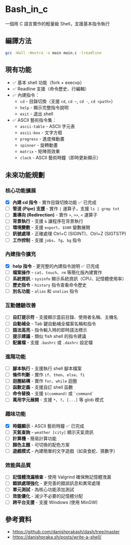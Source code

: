 # Bash_in_c

一個用 C 語言實作的輕量級 Shell，支援基本指令執行
## 編譯方法

```bash
gcc -Wall -Wextra -o main main.c -lreadline
```

## 現有功能

- ✅ 基本 shell 功能（fork + execvp）
- ✅ Readline 支援（命令歷史、行編輯）
- ✅ 內建指令：
  - `cd` - 目錄切換（支援 `cd`, `cd ~`, `cd -`, `cd <path>`）
  - `help` - 顯示完整指令說明
  - `exit` - 退出 shell
- ✅ ASCII 藝術指令集：
  - `ascii-table` - ASCII 字元表
  - `ascii-box` - 文字方框
  - `progress` - 進度條動畫
  - `spinner` - 旋轉動畫
  - `matrix` - 矩陣雨效果
  - `clock` - ASCII 藝術時鐘（即時更新顯示）

## 未來功能規劃

### 核心功能擴展
- [x] **內建 cd 指令** - 實作目錄切換功能 ✅ 已完成
- [ ] **管道 (Pipe) 支援** - 實作 `|` 運算子，支援 `ls | grep txt`
- [ ] **重導向 (Redirection)** - 實作 `>`, `>>`, `<` 運算子
- [ ] **背景執行** - 支援 `&` 讓程序在背景執行
- [ ] **環境變數** - 支援 `export`、`$VAR` 變數展開
- [ ] **訊號處理** - 正確處理 Ctrl+C (SIGINT)、Ctrl+Z (SIGTSTP)
- [ ] **工作控制** - 支援 `jobs`、`fg`、`bg` 指令

### 內建指令擴充
- [x] **help 指令** - 更完整的內建指令說明 ✅ 已完成
- [ ] **檔案操作** - `cat`、`touch`、`rm` 等簡化版內建實作
- [ ] **系統資訊** - `sysinfo` 顯示系統資訊（CPU、記憶體使用率）
- [ ] **歷史指令** - `history` 指令查看命令歷史
- [ ] **別名功能** - `alias` 和 `unalias` 指令

### 互動體驗改善
- [ ] **自訂提示符** - 支援顯示當前目錄、使用者名稱、主機名
- [ ] **自動補全** - Tab 鍵自動補全檔案名稱和指令
- [ ] **語法高亮** - 指令輸入時的即時語法標示
- [ ] **提示建議** - 類似 fish shell 的指令建議
- [ ] **配置檔** - 支援 `.bashrc` 或 `.dashrc` 設定檔

### 進階功能
- [ ] **腳本執行** - 支援執行 shell 腳本檔案
- [ ] **條件判斷** - 實作 `if`、`then`、`else`、`fi`
- [ ] **迴圈結構** - 實作 `for`、`while` 迴圈
- [ ] **函數定義** - 支援自訂 shell 函數
- [ ] **命令替換** - 支援 `$(command)` 或 `` `command` ``
- [ ] **萬用字元展開** - 支援 `*`、`?`、`[...]` 等 glob 模式

### 趣味功能
- [x] **時鐘顯示** - ASCII 藝術時鐘 ✅ 已完成
- [ ] **天氣查詢** - `weather [city]` 顯示天氣資訊
- [ ] **計算機** - 簡易計算功能
- [ ] **顏色主題** - 可切換的配色方案
- [ ] **遊戲模式** - 內建簡單的文字遊戲（如貪食蛇、猜數字）

### 效能與品質
- [ ] **記憶體洩漏檢查** - 使用 Valgrind 確保無記憶體洩漏
- [ ] **錯誤處理強化** - 更完善的錯誤訊息和異常處理
- [ ] **單元測試** - 為核心功能添加測試
- [ ] **效能優化** - 減少不必要的記憶體分配
- [ ] **跨平台支援** - 支援 Windows (使用 MinGW)

## 參考資料
- https://github.com/danishprakash/dash/tree/master  
- https://danishpraka.sh/posts/write-a-shell/

